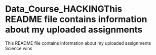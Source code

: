 # Data_Course_HACKINGThis README file contains information about my uploaded assignments
This README file contains information about my uploaded assignments
Science wins
